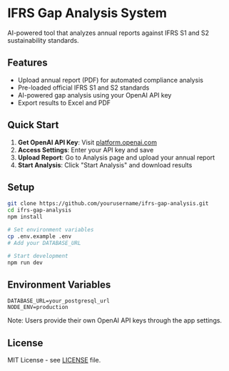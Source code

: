 # IFRS Gap Analysis System

AI-powered tool that analyzes annual reports against IFRS S1 and S2 sustainability standards.

## Features

- Upload annual report (PDF) for automated compliance analysis
- Pre-loaded official IFRS S1 and S2 standards
- AI-powered gap analysis using your OpenAI API key
- Export results to Excel and PDF

## Quick Start

1. **Get OpenAI API Key**: Visit [platform.openai.com](https://platform.openai.com/account/api-keys)
2. **Access Settings**: Enter your API key and save
3. **Upload Report**: Go to Analysis page and upload your annual report
4. **Start Analysis**: Click "Start Analysis" and download results

## Setup

```bash
git clone https://github.com/yourusername/ifrs-gap-analysis.git
cd ifrs-gap-analysis
npm install

# Set environment variables
cp .env.example .env
# Add your DATABASE_URL

# Start development
npm run dev
```

## Environment Variables

```env
DATABASE_URL=your_postgresql_url
NODE_ENV=production
```

Note: Users provide their own OpenAI API keys through the app settings.

## License

MIT License - see [LICENSE](LICENSE) file.